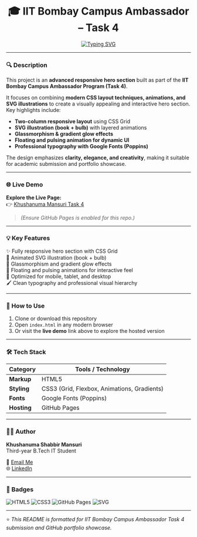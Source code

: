 <h1 align="center">🎓 IIT Bombay Campus Ambassador – Task 4</h1>

<p align="center">
  <a href="https://git.io/typing-svg">
    <img src="https://readme-typing-svg.demolab.com?font=Poppins&weight=600&size=24&pause=1000&color=1E90FF&center=true&vCenter=true&width=750&lines=Advanced+CSS+Layout+%26+Micro-Illustration;Responsive+Hero+with+SVG+Animation;By+Khushanuma+Shabbir+Mansuri" alt="Typing SVG" />
  </a>
</p>

---

### 🔍 Description

This project is an **advanced responsive hero section** built as part of the **IIT Bombay Campus Ambassador Program (Task 4)**.  

It focuses on combining **modern CSS layout techniques, animations, and SVG illustrations** to create a visually appealing and interactive hero section. Key highlights include:  

- **Two-column responsive layout** using CSS Grid  
- **SVG illustration (book + bulb)** with layered animations  
- **Glassmorphism & gradient glow effects**  
- **Floating and pulsing animation for dynamic UI**  
- **Professional typography with Google Fonts (Poppins)**  

The design emphasizes **clarity, elegance, and creativity**, making it suitable for academic submission and portfolio showcase.

---

### 🌐 Live Demo

**Explore the Live Page:**  
👉 [Khushanuma Mansuri Task 4](https://khushanuma-shabbir.github.io/IITB_Task4/)  

> *(Ensure GitHub Pages is enabled for this repo.)*

---

### 💡 Key Features

✨ Fully responsive hero section with CSS Grid  
🎨 Animated SVG illustration (book + bulb)  
💎 Glassmorphism and gradient glow effects  
🌌 Floating and pulsing animations for interactive feel  
📱 Optimized for mobile, tablet, and desktop  
🖌 Clean typography and professional visual hierarchy  

---

### 🚀 How to Use

1. Clone or download this repository  
2. Open `index.html` in any modern browser  
3. Or visit the **live demo** link above to explore the hosted version  

---

### 🛠️ Tech Stack

| Category    | Tools / Technology |
|------------|------------------|
| **Markup**  | HTML5 |
| **Styling** | CSS3 (Grid, Flexbox, Animations, Gradients) |
| **Fonts**   | Google Fonts (Poppins) |
| **Hosting** | GitHub Pages |

---

### 🧑‍🎓 Author

**Khushanuma Shabbir Mansuri**  
Third-year B.Tech IT Student  

📧 [Email Me](mailto:khushanuma.shabbir@gmail.com)  
🌐 [LinkedIn](https://www.linkedin.com/in/khushanuma-mansuri-7b0789292/)  

---

### 💎 Badges

![HTML5](https://img.shields.io/badge/HTML5-E34F26?style=for-the-badge&logo=html5&logoColor=white)
![CSS3](https://img.shields.io/badge/CSS3-1572B6?style=for-the-badge&logo=css3&logoColor=white)
![GitHub Pages](https://img.shields.io/badge/GitHub%20Pages-181717?style=for-the-badge&logo=github&logoColor=white)
![SVG](https://img.shields.io/badge/SVG-FF6347?style=for-the-badge&logo=svg&logoColor=white)

---

⭐ *This README is formatted for IIT Bombay Campus Ambassador Task 4 submission and GitHub portfolio showcase.*
